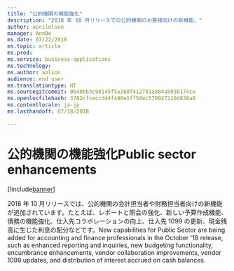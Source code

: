 ```yaml
---
title: "公的機関の機能強化"
description: "2018 年 10 月リリースでの公的機関のお客様向けの新機能。"
author: aprilolson
manager: AnnBe
ms.date: 07/22/2018
ms.topic: article
ms.prod: 
ms.service: business-applications
ms.technology: 
ms.author: aolson
audience: end user
ms.translationtype: HT
ms.sourcegitcommit: 0b40bb3c98145f5a260f412701a884a5936174ce
ms.openlocfilehash: 3782cfceccd44f490e1ff58ec570927220d838a8
ms.contentlocale: ja-jp
ms.lasthandoff: 07/18/2018

---
```


# <a name="public-sector-enhancements"></a><span data-ttu-id="99e89-103">公的機関の機能強化</span><span class="sxs-lookup"><span data-stu-id="99e89-103">Public sector enhancements</span></span>

[!include[banner](../../includes/banner.md)]

<span data-ttu-id="99e89-104">2018 年 10 月リリースでは、公的機関の会計担当者や財務担当者向けの新機能が追加されています。たとえば、レポートと照会の強化、新しい予算作成機能、債務の機能強化、仕入先コラボレーションの向上、仕入先 1099 の更新、現金残高に生じた利息の配分などです。</span><span class="sxs-lookup"><span data-stu-id="99e89-104">New capabilities for Public Sector are being added for accounting and finance professionals in the October '18 release, such as enhanced reporting and inquiries, new budgeting functionality, encumbrance enhancements, vendor collaboration improvements, vendor 1099 updates, and distribution of interest accrued on cash balances.</span></span>


